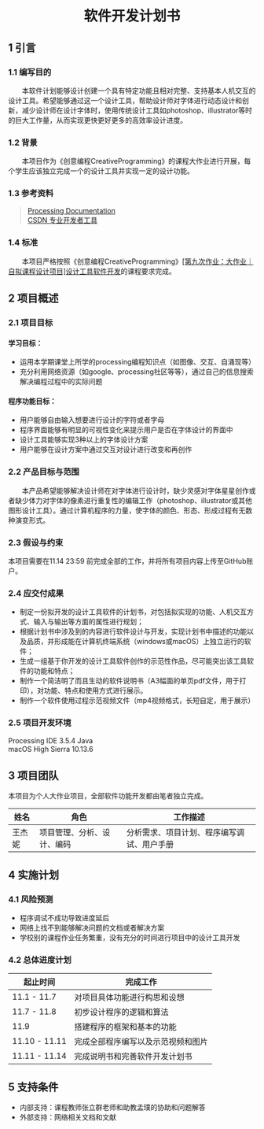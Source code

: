 <h1 align = "center">软件开发计划书  </h1>  

## 1 引言  
### 1.1 编写目的  
&emsp;&emsp;本软件计划能够设计创建一个具有特定功能且相对完整、支持基本人机交互的设计工具。希望能够通过这一个设计工具，帮助设计师对字体进行动态设计和创新，减少设计师在设计字体时，使用传统设计工具如photoshop、illustrator等时的巨大工作量，从而实现更快更好更多的高效率设计进度。  
### 1.2 背景  
&emsp;&emsp;本项目作为《创意编程CreativeProgramming》的课程大作业进行开展，每个学生应该独立完成一个的设计工具并实现一定的设计功能。  
### 1.3 参考资料  
>[Processing Documentation](https://processing.org/)  
>[CSDN 专业开发者工具](https://www.csdn.net/)  
### 1.4 标准
&emsp;&emsp;本项目严格按照《创意编程CreativeProgramming》[[第九次作业：大作业｜自拟课程设计项目]设计工具软件开发](https://oc.sjtu.edu.cn/courses/34300/assignments/119484#submit)的课程要求完成。  



## 2 项目概述  
### 2.1 项目目标  
#### 学习目标：  
* 运用本学期课堂上所学的processing编程知识点（如图像、交互、自涌现等）  
* 充分利用网络资源（如google、processing社区等等），通过自己的信息搜索解决编程过程中的实际问题  

#### 程序功能目标：  
* 用户能够自由输入想要进行设计的字符或者字母  
* 程序界面能够有明显的可视性变化来提示用户是否在字体设计的界面中  
* 设计工具能够实现3种以上的字体设计方案  
* 用户能够在设计方案中通过交互对设计进行改变和再创作  

### 2.2 产品目标与范围  
&emsp;&emsp;本产品希望能够解决设计师在对字体进行设计时，缺少灵感对字体星星创作或者缺少体力对字体的像素进行重复性的编辑工作（photoshop、illustrator或其他图形设计工具）。通过计算机程序的力量，使字体的颜色、形态、形成过程有无数种演变形式。  

### 2.3 假设与约束  
本项目需要在11.14 23:59 前完成全部的工作，并将所有项目内容上传至GitHub账户。  

### 2.4 应交付成果  
* 制定一份拟开发的设计工具软件的计划书，对包括拟实现的功能、人机交互方式、输入与输出等方面的属性进行规划；  
* 根据计划书中涉及到的内容进行软件设计与开发，实现计划书中描述的功能以及品质，并形成能在计算机终端系统（windows或macOS）上独立运行的软件；  
* 生成一组基于你开发的设计工具软件创作的示范性作品，尽可能突出该工具软件的功能和特点；  
* 制作一个简洁明了而且生动的软件说明书（A3幅面的单页pdf文件，用于打印），对功能、特点和使用方式进行展示。  
* 制作一个软件使用过程示范视频文件（mp4视频格式，长短自定，用于展示）  

### 2.5 项目开发环境  
Processing IDE  3.5.4  Java  
macOS High Sierra  10.13.6  

  

## 3 项目团队  
本项目为个人大作业项目，全部软件功能开发都由笔者独立完成。  

| 姓名   | 角色                       | 工作描述                                   |
| ------ | -------------------------- | ------------------------------------------ |
| 王杰妮 | 项目管理、分析、设计、编码 | 分析需求、项目计划、程序编写调试、用户手册 |

  

## 4 实施计划  
### 4.1 风险预测  
* 程序调试不成功导致进度延后  
* 网络上找不到能够解决问题的文档或者解决方案  
* 学校别的课程作业任务繁重，没有充分的时间进行项目中的设计工具开发  

### 4.2 总体进度计划  
| 起止时间 | 完成工作 |
| ------- | -------- |
| 11.1 - 11.7 | 对项目具体功能进行构思和设想 |
| 11.7 - 11.8 | 初步设计程序的逻辑和算法 |
| 11.9 | 搭建程序的框架和基本的功能 |
| 11.10 - 11.11 | 完成全部程序编写以及示范视频和图片 |
| 11.11 - 11.14 | 完成说明书和完善软件开发计划书 |

  

## 5 支持条件  
* 内部支持：课程教师张立群老师和助教孟璞的协助和问题解答
* 外部支持：网络相关文档和文献



